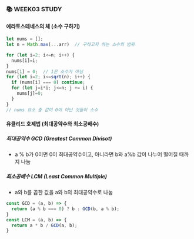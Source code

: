 ### 📚 WEEK03 STUDY

#### 에라토스테네스의 체 (소수 구하기)
```javascript
let nums = [];
let n = Math.max(...arr)  // 구하고자 하는 소수의 범위

for (let i=2; i<=n; i++) {
  nums[i]=i;
}
nums[1] = 0;  // 1은 소수가 아님
for (let i=2; i<=sqrt(n); i++) {
  if (nums[i] === 0) continue;
  for (let j=i*i; j<=n; j += i) {
    nums[j]=0;
  }
}
// nums 요소 중 값이 0이 아닌 것들이 소수
``` 

#### 유클리드 호제법 (최대공약수와 최소공배수)
##### 최대공약수 GCD (Greatest Common Divisot)
+ a % b가 0이면 0이 최대공약수이고, 아니라면 b와 a%b 값이 나누어 떨어질 때까지 나눔
##### 최소공배수 LCM (Least Common Multiple)
+ a와 b를 곱한 값을 a와 b의 최대공약수로 나눔


```javascript
const GCD = (a, b) => {
  return (a % b === 0) ? b : GCD(b, a % b);
}
const LCM = (a, b) => {
  return a * b / GCD(a, b);
}
```
